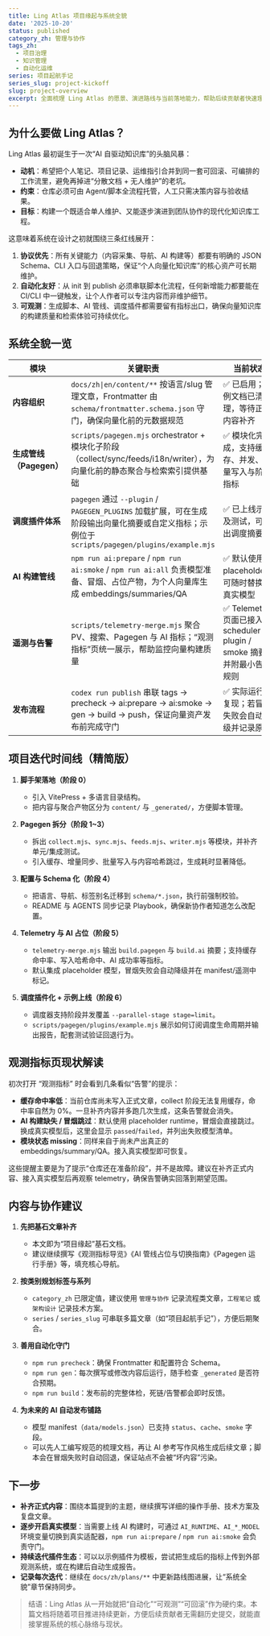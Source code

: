 ```yaml
---
title: Ling Atlas 项目缘起与系统全貌
date: '2025-10-20'
status: published
category_zh: 管理与协作
tags_zh:
  - 项目治理
  - 知识管理
  - 自动化运维
series: 项目起航手记
series_slug: project-kickoff
slug: project-overview
excerpt: 全面梳理 Ling Atlas 的愿景、演进路线与当前落地能力，帮助后续贡献者快速理解“个人向量化知识库”的系统边界与协作模式。
---
```


## 为什么要做 Ling Atlas？

Ling Atlas 最初诞生于一次“AI 自驱动知识库”的头脑风暴：  

- **动机**：希望把个人笔记、项目记录、运维指引合并到同一套可回滚、可编排的工作流里，避免再掉进“分散文档 + 无人维护”的老坑。  
- **约束**：仓库必须可由 Agent/脚本全流程托管，人工只需决策内容与验收结果。  
- **目标**：构建一个既适合单人维护、又能逐步演进到团队协作的现代化知识库工程。

这意味着系统在设计之初就围绕三条红线展开：

1. **协议优先**：所有关键能力（内容采集、导航、AI 构建等）都要有明确的 JSON Schema、CLI 入口与回退策略，保证“个人向量化知识库”的核心资产可长期维护。
2. **自动化友好**：从 init 到 publish 必须串联脚本化流程，任何新增能力都要能在 CI/CLI 中一键触发，让个人作者可以专注内容而非维护细节。
3. **可观测**：生成脚本、AI 管线、调度插件都需要留有指标出口，确保向量知识库的构建质量和检索体验可持续优化。

## 系统全貌一览

| 模块 | 关键职责 | 当前状态 |
| --- | --- | --- |
| **内容组织** | `docs/zh\|en/content/**` 按语言/slug 管理文章，Frontmatter 由 `schema/frontmatter.schema.json` 守门，确保向量化前的元数据规范 | ✅ 已启用；示例文档已清理，等待正式内容补齐 |
| **生成管线（Pagegen）** | `scripts/pagegen.mjs` orchestrator + 模块化子阶段（collect/sync/feeds/i18n/writer），为向量化前的静态聚合与检索索引提供基础 | ✅ 模块化完成，支持缓存、并发、批量写入与阶段指标 |
| **调度插件体系** | `pagegen` 通过 `--plugin` / `PAGEGEN_PLUGINS` 加载扩展，可在生成阶段输出向量化摘要或自定义指标；示例位于 `scripts/pagegen/plugins/example.mjs` | ✅ 已上线示例及测试，可写出调度摘要 |
| **AI 构建管线** | `npm run ai:prepare` / `npm run ai:smoke` / `npm run ai:all` 负责模型准备、冒烟、占位产物，为个人向量库生成 embeddings/summaries/QA | ✅ 默认使用 placeholder，可随时替换为真实模型 |
| **遥测与告警** | `scripts/telemetry-merge.mjs` 聚合 PV、搜索、Pagegen 与 AI 指标；“观测指标”页统一展示，帮助监控向量构建质量 | ✅ Telemetry 页面已接入 scheduler / plugin / smoke 摘要，并附最小告警规则 |
| **发布流程** | `codex run publish` 串联 tags → precheck → ai:prepare → ai:smoke → gen → build → push，保证向量资产发布前完成守门 | ✅ 实际运行可复现；若冒烟失败会自动降级并记录原因 |

## 项目迭代时间线（精简版）

1. **脚手架落地（阶段 0）**  
   - 引入 VitePress + 多语言目录结构。  
   - 把内容与聚合产物区分为 `content/` 与 `_generated/`，方便脚本管理。

2. **Pagegen 拆分（阶段 1~3）**  
   - 拆出 `collect.mjs`、`sync.mjs`、`feeds.mjs`、`writer.mjs` 等模块，并补齐单元/集成测试。  
   - 引入缓存、增量同步、批量写入与内容哈希跳过，生成耗时显著降低。

3. **配置与 Schema 化（阶段 4）**  
   - 把语言、导航、标签别名迁移到 `schema/*.json`，执行前强制校验。  
   - README 与 AGENTS 同步记录 Playbook，确保新协作者知道怎么改配置。

4. **Telemetry 与 AI 占位（阶段 5）**  
   - `telemetry-merge.mjs` 输出 `build.pagegen` 与 `build.ai` 摘要；支持缓存命中率、写入哈希命中、AI 成功率等指标。  
   - 默认集成 placeholder 模型，冒烟失败会自动降级并在 manifest/遥测中标记。

5. **调度插件化 + 示例上线（阶段 6）**  
   - 调度器支持阶段并发覆盖 `--parallel-stage stage=limit`。  
   - `scripts/pagegen/plugins/example.mjs` 展示如何订阅调度生命周期并输出报告，配套测试验证回退行为。

## 观测指标页现状解读

初次打开 “观测指标” 时会看到几条看似“告警”的提示：

- **缓存命中率低**：当前仓库尚未写入正式文章，collect 阶段无法复用缓存，命中率自然为 0%。一旦补齐内容并多跑几次生成，这条告警就会消失。
- **AI 构建缺失 / 冒烟跳过**：默认使用 placeholder runtime，冒烟会直接跳过。换成真实模型后，这里会显示 `passed`/`failed`，并列出失败模型清单。
- **模块状态 missing**：同样来自于尚未产出真正的 embeddings/summary/QA。接入真实模型即可恢复。

这些提醒主要是为了提示“仓库还在准备阶段”，并不是故障。建议在补齐正式内容、接入真实模型后再观察 telemetry，确保告警确实回落到期望范围。

## 内容与协作建议

1. **先把基石文章补齐**  
   - 本文即为“项目缘起”基石文档。  
   - 建议继续撰写《观测指标导览》《AI 管线占位与切换指南》《Pagegen 运行手册》等，填充核心导航。

2. **按类别规划标签与系列**  
   - `category_zh` 已限定值，建议使用 `管理与协作` 记录流程类文章，`工程笔记` 或 `架构设计` 记录技术方案。  
   - `series` / `series_slug` 可串联多篇文章（如“项目起航手记”），方便后期聚合。

3. **善用自动化守门**  
   - `npm run precheck`：确保 Frontmatter 和配置符合 Schema。  
   - `npm run gen`：每次撰写或修改内容后运行，随手检查 `_generated` 是否符合预期。  
   - `npm run build`：发布前的完整体检，死链/告警都会即时反馈。

4. **为未来的 AI 自动发布铺路**  
   - 模型 manifest（`data/models.json`）已支持 `status`、`cache`、`smoke` 字段。  
   - 可以先人工编写规范的梳理文档，再让 AI 参考写作风格生成后续文章；脚本会在冒烟失败时自动回退，保证站点不会被“坏内容”污染。

## 下一步

- **补齐正式内容**：围绕本篇提到的主题，继续撰写详细的操作手册、技术方案及复盘文章。  
- **逐步开启真实模型**：当需要上线 AI 构建时，可通过 `AI_RUNTIME`、`AI_*_MODEL` 环境变量切换到真实适配器，`npm run ai:prepare` / `npm run ai:smoke` 会负责守门。  
- **持续迭代插件生态**：可以以示例插件为模板，尝试把生成后的指标上传到外部观测系统，或在构建后自动生成报告。  
- **记录每次迭代**：继续在 `docs/zh/plans/**` 中更新路线图进展，让“系统全貌”章节保持同步。

> 结语：Ling Atlas 从一开始就把“自动化”“可观测”“可回滚”作为硬约束。本篇文档将随着项目推进持续更新，方便后续贡献者无需翻历史提交，就能直接掌握系统的核心脉络与现状。
